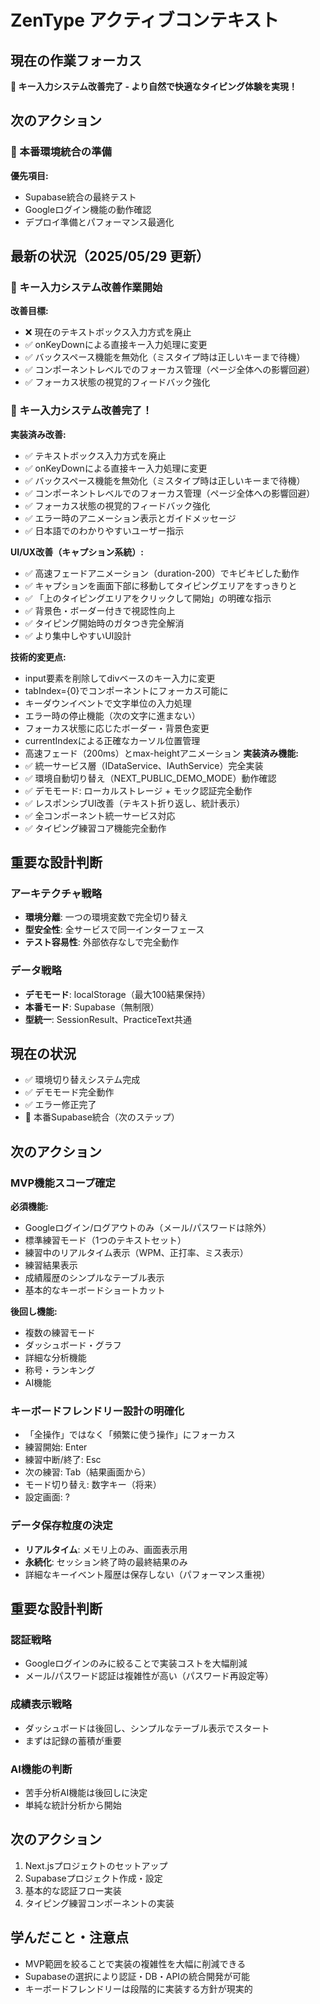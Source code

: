 # ZenType アクティブコンテキスト

## 現在の作業フォーカス
**🎯 キー入力システム改善完了 - より自然で快適なタイピング体験を実現！**

## 次のアクション

### 🚀 本番環境統合の準備
**優先項目:**
- Supabase統合の最終テスト
- Googleログイン機能の動作確認
- デプロイ準備とパフォーマンス最適化

## 最新の状況（2025/05/29 更新）

### 🌟 キー入力システム改善作業開始
**改善目標:**
- ❌ 現在のテキストボックス入力方式を廃止
- ✅ onKeyDownによる直接キー入力処理に変更
- ✅ バックスペース機能を無効化（ミスタイプ時は正しいキーまで待機）
- ✅ コンポーネントレベルでのフォーカス管理（ページ全体への影響回避）
- ✅ フォーカス状態の視覚的フィードバック強化

### 🌟 キー入力システム改善完了！
**実装済み改善:**
- ✅ テキストボックス入力方式を廃止
- ✅ onKeyDownによる直接キー入力処理に変更
- ✅ バックスペース機能を無効化（ミスタイプ時は正しいキーまで待機）
- ✅ コンポーネントレベルでのフォーカス管理（ページ全体への影響回避）
- ✅ フォーカス状態の視覚的フィードバック強化
- ✅ エラー時のアニメーション表示とガイドメッセージ
- ✅ 日本語でのわかりやすいユーザー指示

**UI/UX改善（キャプション系統）:**
- ✅ 高速フェードアニメーション（duration-200）でキビキビした動作
- ✅ キャプションを画面下部に移動してタイピングエリアをすっきりと
- ✅ 「上のタイピングエリアをクリックして開始」の明確な指示
- ✅ 背景色・ボーダー付きで視認性向上
- ✅ タイピング開始時のガタつき完全解消
- ✅ より集中しやすいUI設計

**技術的変更点:**
- input要素を削除してdivベースのキー入力に変更
- tabIndex={0}でコンポーネントにフォーカス可能に
- キーダウンイベントで文字単位の入力処理
- エラー時の停止機能（次の文字に進まない）
- フォーカス状態に応じたボーダー・背景色変更
- currentIndexによる正確なカーソル位置管理
- 高速フェード（200ms）とmax-heightアニメーション
**実装済み機能:**
- ✅ 統一サービス層（IDataService、IAuthService）完全実装
- ✅ 環境自動切り替え（NEXT_PUBLIC_DEMO_MODE）動作確認
- ✅ デモモード: ローカルストレージ + モック認証完全動作
- ✅ レスポンシブUI改善（テキスト折り返し、統計表示）
- ✅ 全コンポーネント統一サービス対応
- ✅ タイピング練習コア機能完全動作

## 重要な設計判断

### アーキテクチャ戦略
- **環境分離**: 一つの環境変数で完全切り替え
- **型安全性**: 全サービスで同一インターフェース
- **テスト容易性**: 外部依存なしで完全動作

### データ戦略
- **デモモード**: localStorage（最大100結果保持）
- **本番モード**: Supabase（無制限）
- **型統一**: SessionResult、PracticeText共通

## 現在の状況
- ✅ 環境切り替えシステム完成
- ✅ デモモード完全動作
- ✅ エラー修正完了
- 🔄 本番Supabase統合（次のステップ）

## 次のアクション

### MVP機能スコープ確定
**必須機能:**
- Googleログイン/ログアウトのみ（メール/パスワードは除外）
- 標準練習モード（1つのテキストセット）
- 練習中のリアルタイム表示（WPM、正打率、ミス表示）
- 練習結果表示
- 成績履歴のシンプルなテーブル表示
- 基本的なキーボードショートカット

**後回し機能:**
- 複数の練習モード
- ダッシュボード・グラフ
- 詳細な分析機能
- 称号・ランキング
- AI機能

### キーボードフレンドリー設計の明確化
- 「全操作」ではなく「頻繁に使う操作」にフォーカス
- 練習開始: Enter
- 練習中断/終了: Esc  
- 次の練習: Tab（結果画面から）
- モード切り替え: 数字キー（将来）
- 設定画面: ?

### データ保存粒度の決定
- **リアルタイム**: メモリ上のみ、画面表示用
- **永続化**: セッション終了時の最終結果のみ
- 詳細なキーイベント履歴は保存しない（パフォーマンス重視）

## 重要な設計判断

### 認証戦略
- Googleログインのみに絞ることで実装コストを大幅削減
- メール/パスワード認証は複雑性が高い（パスワード再設定等）

### 成績表示戦略  
- ダッシュボードは後回し、シンプルなテーブル表示でスタート
- まずは記録の蓄積が重要

### AI機能の判断
- 苦手分析AI機能は後回しに決定
- 単純な統計分析から開始

## 次のアクション
1. Next.jsプロジェクトのセットアップ
2. Supabaseプロジェクト作成・設定
3. 基本的な認証フロー実装
4. タイピング練習コンポーネントの実装

## 学んだこと・注意点
- MVP範囲を絞ることで実装の複雑性を大幅に削減できる
- Supabaseの選択により認証・DB・APIの統合開発が可能
- キーボードフレンドリーは段階的に実装する方針が現実的
